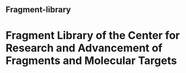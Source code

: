 ## Fragment-library
# Fragment Library of the Center for Research and Advancement of Fragments and Molecular Targets
